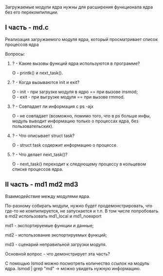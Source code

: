 Загружаемые модули ядра нужны для расширения функционала ядра без его перекомпиляции.

## I часть - md.c
Реализация загружаемого модуля ядра, который просматривает список процессов ядра

Вопросы:
1. ? - Какие вызовы функций ядра используются в программе?
   
    О - printk() и next_task().
2. ? - Когда вызываются init и exit?

    О - init - при загрузке модуля в ядро == при вызове insmod; \
    O - exit - при выгрузке модуля == при вызове rmmod.
3. ? - Совпадает ли информация с ps -ajx
   
    О - не совпадает (возможно, помимо того, что в ps больше инфы, модуль выводит информацию только о процессах ядра, без пользовательских).
4. ? - Что описывает struct task?

    О - struct task содержит информацию о процессе.
5. ? - Что делает next_task()?

    О - next_task() переходит к следующему процессу в кольцевом списке процессов ядра.

## II часть - md1 md2 md3
Взаимодействие между модулями ядра.

По-разному собирать модули, нужно будет продемонстрировать,
что где-то не компилируется, не запускается и т.п.
В том числе попробовать в md2 использовать md1_local и md1_noexport

md1 - экспортируемые функции и данные;

md2 - использование экспортируемых функций;

md3 - сценарий неправильной загрузки модуля.

Основной вопрос - что демонстрирует эта часть?

С помощью lsmod можно посмотреть количество ссылок на модуль ядра.
lsmod | grep "md" -> можно увидеть нужную информацию.
